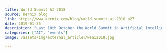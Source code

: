 ```yaml
---
title: World Summit AI 2018
source: Kernix blog
link: https://www.kernix.com/blog/world-summit-ai-2018_p27
date: 2019-01-25
description: "Last 10th October the World Summit in Artificial Intelligence took place at Amsterdam with more than 4000 attendees, doubling the number of attendees from last year. This annual event bring together practitioners, influencers and users of applied artificial intelligence."
categories: ["AI", "events"]
image: /assets/img/external_articles/wsai2018.jpg

---
```

